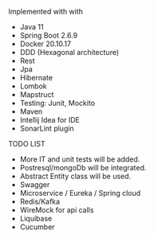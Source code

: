 Implemented with with

- Java 11
- Spring Boot 2.6.9
- Docker 20.10.17
- DDD (Hexagonal architecture)
- Rest
- Jpa
- Hibernate
- Lombok
- Mapstruct
- Testing: Junit, Mockito
- Maven
- Intellij Idea for IDE
- SonarLint plugin

TODO LIST
- More IT and unit tests will be added.
- Postresql/mongoDb will be integrated. 
- Abstract Entity class will be used.
- Swagger
- Microservice / Eureka / Spring cloud
- Redis/Kafka
- WireMock for api calls
- Liquibase
- Cucumber
